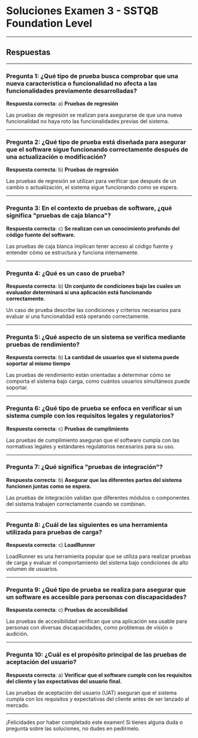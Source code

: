 # Soluciones Examen 3 - SSTQB Foundation Level

---

## Respuestas

---

### Pregunta 1: ¿Qué tipo de prueba busca comprobar que una nueva característica o funcionalidad no afecta a las funcionalidades previamente desarrolladas?

**Respuesta correcta**: a) **Pruebas de regresión**

Las pruebas de regresión se realizan para asegurarse de que una nueva funcionalidad no haya roto las funcionalidades previas del sistema.

---

### Pregunta 2: ¿Qué tipo de prueba está diseñada para asegurar que el software sigue funcionando correctamente después de una actualización o modificación?

**Respuesta correcta**: b) **Pruebas de regresión**

Las pruebas de regresión se utilizan para verificar que después de un cambio o actualización, el sistema sigue funcionando como se espera.

---

### Pregunta 3: En el contexto de pruebas de software, ¿qué significa "pruebas de caja blanca"?

**Respuesta correcta**: c) **Se realizan con un conocimiento profundo del código fuente del software.**

Las pruebas de caja blanca implican tener acceso al código fuente y entender cómo se estructura y funciona internamente.

---

### Pregunta 4: ¿Qué es un caso de prueba?

**Respuesta correcta**: b) **Un conjunto de condiciones bajo las cuales un evaluador determinará si una aplicación está funcionando correctamente.**

Un caso de prueba describe las condiciones y criterios necesarios para evaluar si una funcionalidad está operando correctamente.

---

### Pregunta 5: ¿Qué aspecto de un sistema se verifica mediante pruebas de rendimiento?

**Respuesta correcta**: b) **La cantidad de usuarios que el sistema puede soportar al mismo tiempo**

Las pruebas de rendimiento están orientadas a determinar cómo se comporta el sistema bajo carga, como cuántos usuarios simultáneos puede soportar.

---

### Pregunta 6: ¿Qué tipo de prueba se enfoca en verificar si un sistema cumple con los requisitos legales y regulatorios?

**Respuesta correcta**: c) **Pruebas de cumplimiento**

Las pruebas de cumplimiento aseguran que el software cumpla con las normativas legales y estándares regulatorios necesarios para su uso.

---

### Pregunta 7: ¿Qué significa "pruebas de integración"?

**Respuesta correcta**: b) **Asegurar que las diferentes partes del sistema funcionen juntas como se espera.**

Las pruebas de integración validan que diferentes módulos o componentes del sistema trabajen correctamente cuando se combinan.

---

### Pregunta 8: ¿Cuál de las siguientes es una herramienta utilizada para pruebas de carga?

**Respuesta correcta**: c) **LoadRunner**

LoadRunner es una herramienta popular que se utiliza para realizar pruebas de carga y evaluar el comportamiento del sistema bajo condiciones de alto volumen de usuarios.

---

### Pregunta 9: ¿Qué tipo de prueba se realiza para asegurar que un software es accesible para personas con discapacidades?

**Respuesta correcta**: c) **Pruebas de accesibilidad**

Las pruebas de accesibilidad verifican que una aplicación sea usable para personas con diversas discapacidades, como problemas de visión o audición.

---

### Pregunta 10: ¿Cuál es el propósito principal de las pruebas de aceptación del usuario?

**Respuesta correcta**: a) **Verificar que el software cumple con los requisitos del cliente y las expectativas del usuario final.**

Las pruebas de aceptación del usuario (UAT) aseguran que el sistema cumpla con los requisitos y expectativas del cliente antes de ser lanzado al mercado.

---

¡Felicidades por haber completado este examen! Si tienes alguna duda o pregunta sobre las soluciones, no dudes en pedírmelo.
